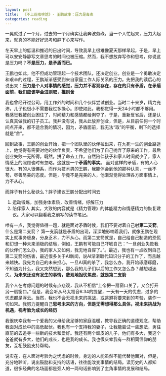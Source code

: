 ```yaml
---
layout: post
title:  《不上班咖啡馆》- 王鹏故事：压力是毒素
categories: reading
---
```


一晃就过了一个月，过去的一个月确实让我奔波劳碌，当一个人忙起来，压力大起来，就真的不能好好思考和静下心来写作。

冬天早上的低温和推迟的日出时间，导致我早上很难像夏天那样早起，于是，早上可以安安静静写文章思考的时间也被压缩。然而，我不想放弃写作和思考，你说这是压力吗？**不是压力，是矛盾而已。**

王鹏也如此，他不但成功管理起一个技术团队，还决定创业。创业是一个勇敢决定和艰辛的过程，王鹏渐渐感受到来自家庭工作人际关系的压力。先把我的读后心的说出来：**压力是个人对事情的感觉，压力并不客观存在，存在的只有矛盾，在矛盾面前，我们应该学会进则取，推则舍**

我也曾经开过公司，用工作外的时间和几个伙伴尝试创业。当时二十来岁，精力充沛，儿子也很小不需要我过多操心。即使如此，我都觉得一天24小时都不够用。我感觉我被创业困住了，时间精力和感情都给剥夺了。于是，重新反省后，还是认认真真做我的钉子员工。我并没有说，我从此放弃创业，但是，从目前任何一个时间点开来，都不适合我的情况，因为，矛盾面前，我无法“取”的平衡，剩下的选择就是“舍”。

回到故事，王鹏的创业开始，把一个团队里的伙伴拉出来，在九死一生的创业路途上，他觉得有需要对他的伙伴负责，不希望他们为了自己抛弃了原来的工作，最后创业失败一无所得。既然，拼了命去工作，自然陪伴孩子和家人时间就少了，家人情感上的照顾也时有忽略。这就是一个**矛盾的事实**。 面对这样的矛盾，有的人心很大，有的人很佛系，而作为技术男的王鹏，我能体会到他的那种认真，一丝不苟，尽善尽美的态度。但是，毕竟不是完美的人，他渐渐觉得处理各方面事情上，力不从心。

而胖子有什么秘诀么？胖子建议王鹏分配出时间去 
1. 运动锻炼，加强身体素质，改善情绪，纾解压力
2. 陪伴家人
其实，大致的内容就是《精力管理》的体能精力和情感精力的恢复建议。大家可以翻看我之前写的读书笔记。

唯有一点，我觉得值得一题，就是面对矛盾时候，我们不要对着自己射**第二支箭**。什么是第二支箭？ 第一支箭就是矛盾的出现，深深地影响着我们，就像王鹏在现实上就事务缠身，分身乏术，力不从心。而第二支箭就是，自己给自己制造的恐慌和幻想一种未来消极的结局，例如，王鹏有可能自己吓唬自己：“一旦创业失败我的伙伴们怎么办，我的家人又如何，我无地自容了。”。最近，我也有一点收到自己第二支箭的伤害，最近很多关于AI新闻，说AI渐渐取代知识分子的工作了，而且越来越快。我先为自己的未来担心，一旦AI真的杀了，我怎么办，我开始琢磨琢磨，不知道为什么，我又突然想到，那么我的儿子们以后的工作又怎么办？越想越迷失。**为未来还没有发生的事情，悲观地担忧焦虑，就是第二支箭**

我个人在考虑问题的时候有点悲观，我从不相信“上帝把一扇窗口关了，又会打开另一扇窗口。” 但是，我会听从马太福音6:34的提醒，一天有一天的忧虑，过多的忧虑都是浮云。当然，我也不会无视未来的挑战，或逃避将要来到的考验，装作一切如常。我努力提醒自己**思考未来的方向，但是无需想得那么具体，视未来挑战为机遇，视考验为成长的经历**

我很庆幸我有一个爱我的父母给我足够的家庭温暖，教导我正确的道德观念，帮助我面对成长中的高低起伏。我也有一个支持我的妻子，让我能尝试一些想法，勇往直前的去追寻一些新的技术和爱好。我还有两个顽皮的儿子，他们有多大，我这个爸爸就有多大，他们的成长，也是我的成长。我也很庆幸我有一群相同信仰的朋友，互相鼓励支持帮助。

说实在，在人面对考验为之忧虑的时候，身边的人能虽然不能代替他面对，但是，充分地聆听，说出鼓励和支持的话语，往往能改变事情的结局。读历史的人都知道，很多经典的名场面都是旁人的一两句话影响到了主角事情的发展和结局。


<!--stackedit_data:
eyJoaXN0b3J5IjpbMTU5MDU5NTExLDE4NDYwNDg1NjRdfQ==
-->